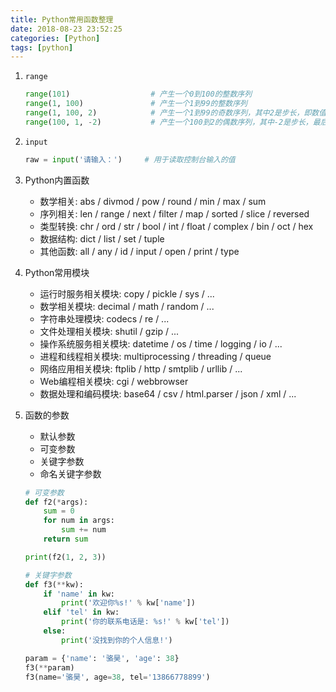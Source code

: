 ```yaml
---
title: Python常用函数整理
date: 2018-08-23 23:52:25
categories: [Python]
tags: [python]
---
```


1. ``range``
    ```python
    range(101)                  # 产生一个0到100的整数序列
    range(1, 100)               # 产生一个1到99的整数序列
    range(1, 100, 2)            # 产生一个1到99的奇数序列，其中2是步长，即数值序列的增量
    range(100, 1, -2)           # 产生一个100到2的偶数序列，其中-2是步长，最后一个序列值是2
    ```

2. ``input``
    ```python
    raw = input('请输入：')     # 用于读取控制台输入的值
    ```

3. Python内置函数
    - 数学相关: abs / divmod / pow / round / min / max / sum
    - 序列相关: len / range / next / filter / map / sorted / slice / reversed
    - 类型转换: chr / ord / str / bool / int / float / complex / bin / oct / hex
    - 数据结构: dict / list / set / tuple
    - 其他函数: all / any / id / input / open / print / type

4. Python常用模块
    - 运行时服务相关模块: copy / pickle / sys / ...
    - 数学相关模块: decimal / math / random / ...
    - 字符串处理模块: codecs / re / ...
    - 文件处理相关模块: shutil / gzip / ...
    - 操作系统服务相关模块: datetime / os / time / logging / io / ...
    - 进程和线程相关模块: multiprocessing / threading / queue
    - 网络应用相关模块: ftplib / http / smtplib / urllib / ...
    - Web编程相关模块: cgi / webbrowser
    - 数据处理和编码模块: base64 / csv / html.parser / json / xml / ...

5. 函数的参数
    - 默认参数
    - 可变参数
    - 关键字参数
    - 命名关键字参数
    ```python
    # 可变参数
    def f2(*args):
        sum = 0
        for num in args:
            sum += num
        return sum

    print(f2(1, 2, 3))
    ```
    ```python
    # 关键字参数
    def f3(**kw):
        if 'name' in kw:
            print('欢迎你%s!' % kw['name'])
        elif 'tel' in kw:
            print('你的联系电话是: %s!' % kw['tel'])
        else:
            print('没找到你的个人信息!')

    param = {'name': '骆昊', 'age': 38}
    f3(**param)
    f3(name='骆昊', age=38, tel='13866778899')
    ```
